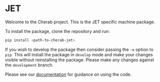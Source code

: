 
JET
===

Welcome to the Cherab project. This is the JET specific machine package.

To install the package, clone the repository and run:

```bash
pip install <path-to-cherab-jet>
```

If you wish to develop the package then consider passing the `-e` option to `pip`.
This will install the package in `develop` mode and make your changes visible without reinstalling the package.
Please make any changes against the `development` branch.

Please see our [documentation](https://cherab.github.io/documentation/index.html)
for guidance on using the code.
